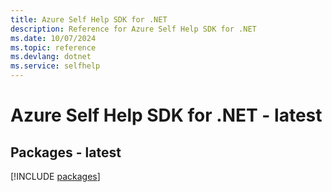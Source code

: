 ```yaml
---
title: Azure Self Help SDK for .NET
description: Reference for Azure Self Help SDK for .NET
ms.date: 10/07/2024
ms.topic: reference
ms.devlang: dotnet
ms.service: selfhelp
---
```

# Azure Self Help SDK for .NET - latest
## Packages - latest
[!INCLUDE [packages](self-help-index.md)]